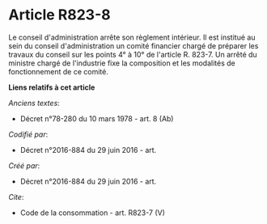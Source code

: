 # Article R823-8

Le conseil d'administration arrête son règlement intérieur. Il est institué au sein du conseil d'administration un comité
financier chargé de préparer les travaux du conseil sur les points 4° à 10° de l'article R. 823-7. Un arrêté du ministre
chargé de l'industrie fixe la composition et les modalités de fonctionnement de ce comité.

**Liens relatifs à cet article**

_Anciens textes_:

  - Décret n°78-280 du 10 mars 1978 - art. 8 (Ab)

_Codifié par_:

  - Décret n°2016-884 du 29 juin 2016 - art.

_Créé par_:

  - Décret n°2016-884 du 29 juin 2016 - art.

_Cite_:

  - Code de la consommation - art. R823-7 (V)
